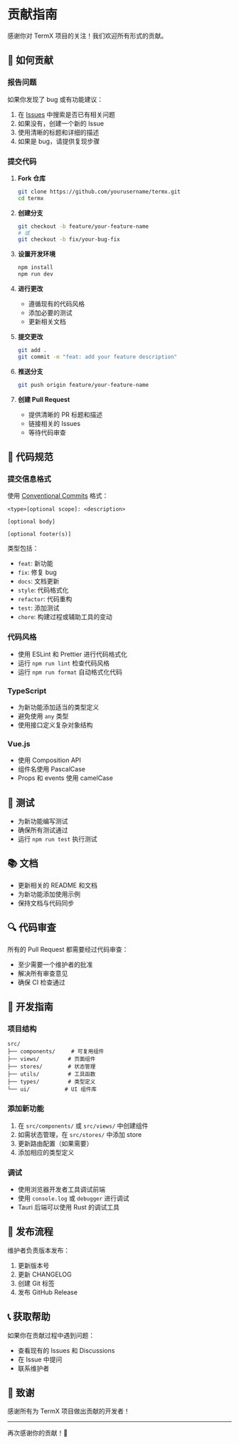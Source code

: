 # 贡献指南

感谢你对 TermX 项目的关注！我们欢迎所有形式的贡献。

## 🤝 如何贡献

### 报告问题

如果你发现了 bug 或有功能建议：

1. 在 [Issues](https://github.com/yourusername/termx/issues) 中搜索是否已有相关问题
2. 如果没有，创建一个新的 Issue
3. 使用清晰的标题和详细的描述
4. 如果是 bug，请提供复现步骤

### 提交代码

1. **Fork 仓库**
   ```bash
   git clone https://github.com/yourusername/termx.git
   cd termx
   ```

2. **创建分支**
   ```bash
   git checkout -b feature/your-feature-name
   # 或
   git checkout -b fix/your-bug-fix
   ```

3. **设置开发环境**
   ```bash
   npm install
   npm run dev
   ```

4. **进行更改**
   - 遵循现有的代码风格
   - 添加必要的测试
   - 更新相关文档

5. **提交更改**
   ```bash
   git add .
   git commit -m "feat: add your feature description"
   ```

6. **推送分支**
   ```bash
   git push origin feature/your-feature-name
   ```

7. **创建 Pull Request**
   - 提供清晰的 PR 标题和描述
   - 链接相关的 Issues
   - 等待代码审查

## 📝 代码规范

### 提交信息格式

使用 [Conventional Commits](https://www.conventionalcommits.org/) 格式：

```
<type>[optional scope]: <description>

[optional body]

[optional footer(s)]
```

类型包括：
- `feat`: 新功能
- `fix`: 修复 bug
- `docs`: 文档更新
- `style`: 代码格式化
- `refactor`: 代码重构
- `test`: 添加测试
- `chore`: 构建过程或辅助工具的变动

### 代码风格

- 使用 ESLint 和 Prettier 进行代码格式化
- 运行 `npm run lint` 检查代码风格
- 运行 `npm run format` 自动格式化代码

### TypeScript

- 为新功能添加适当的类型定义
- 避免使用 `any` 类型
- 使用接口定义复杂对象结构

### Vue.js

- 使用 Composition API
- 组件名使用 PascalCase
- Props 和 events 使用 camelCase

## 🧪 测试

- 为新功能编写测试
- 确保所有测试通过
- 运行 `npm run test` 执行测试

## 📚 文档

- 更新相关的 README 和文档
- 为新功能添加使用示例
- 保持文档与代码同步

## 🔍 代码审查

所有的 Pull Request 都需要经过代码审查：

- 至少需要一个维护者的批准
- 解决所有审查意见
- 确保 CI 检查通过

## 🎯 开发指南

### 项目结构

```
src/
├── components/     # 可复用组件
├── views/         # 页面组件
├── stores/        # 状态管理
├── utils/         # 工具函数
├── types/         # 类型定义
└── ui/           # UI 组件库
```

### 添加新功能

1. 在 `src/components/` 或 `src/views/` 中创建组件
2. 如需状态管理，在 `src/stores/` 中添加 store
3. 更新路由配置（如果需要）
4. 添加相应的类型定义

### 调试

- 使用浏览器开发者工具调试前端
- 使用 `console.log` 或 `debugger` 进行调试
- Tauri 后端可以使用 Rust 的调试工具

## 🚀 发布流程

维护者负责版本发布：

1. 更新版本号
2. 更新 CHANGELOG
3. 创建 Git 标签
4. 发布 GitHub Release

## 📞 获取帮助

如果你在贡献过程中遇到问题：

- 查看现有的 Issues 和 Discussions
- 在 Issue 中提问
- 联系维护者

## 🙏 致谢

感谢所有为 TermX 项目做出贡献的开发者！

---

再次感谢你的贡献！🎉
